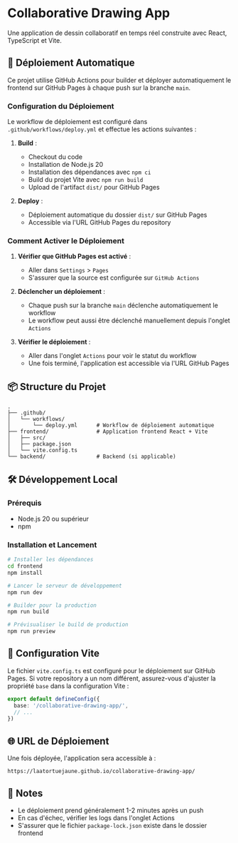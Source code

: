 # Collaborative Drawing App

Une application de dessin collaboratif en temps réel construite avec React, TypeScript et Vite.

## 🚀 Déploiement Automatique

Ce projet utilise GitHub Actions pour builder et déployer automatiquement le frontend sur GitHub Pages à chaque push sur la branche `main`.

### Configuration du Déploiement

Le workflow de déploiement est configuré dans `.github/workflows/deploy.yml` et effectue les actions suivantes :

1. **Build** :
   - Checkout du code
   - Installation de Node.js 20
   - Installation des dépendances avec `npm ci`
   - Build du projet Vite avec `npm run build`
   - Upload de l'artifact `dist/` pour GitHub Pages

2. **Deploy** :
   - Déploiement automatique du dossier `dist/` sur GitHub Pages
   - Accessible via l'URL GitHub Pages du repository

### Comment Activer le Déploiement

1. **Vérifier que GitHub Pages est activé** :
   - Aller dans `Settings` > `Pages`
   - S'assurer que la source est configurée sur `GitHub Actions`

2. **Déclencher un déploiement** :
   - Chaque push sur la branche `main` déclenche automatiquement le workflow
   - Le workflow peut aussi être déclenché manuellement depuis l'onglet `Actions`

3. **Vérifier le déploiement** :
   - Aller dans l'onglet `Actions` pour voir le statut du workflow
   - Une fois terminé, l'application est accessible via l'URL GitHub Pages

## 📦 Structure du Projet

```
.
├── .github/
│   └── workflows/
│       └── deploy.yml      # Workflow de déploiement automatique
├── frontend/               # Application frontend React + Vite
│   ├── src/
│   ├── package.json
│   └── vite.config.ts
└── backend/                # Backend (si applicable)
```

## 🛠️ Développement Local

### Prérequis
- Node.js 20 ou supérieur
- npm

### Installation et Lancement

```bash
# Installer les dépendances
cd frontend
npm install

# Lancer le serveur de développement
npm run dev

# Builder pour la production
npm run build

# Prévisualiser le build de production
npm run preview
```

## 🔧 Configuration Vite

Le fichier `vite.config.ts` est configuré pour le déploiement sur GitHub Pages. Si votre repository a un nom différent, assurez-vous d'ajuster la propriété `base` dans la configuration Vite :

```typescript
export default defineConfig({
  base: '/collaborative-drawing-app/',
  // ...
})
```

## 🌐 URL de Déploiement

Une fois déployée, l'application sera accessible à :
```
https://laatortuejaune.github.io/collaborative-drawing-app/
```

## 📝 Notes

- Le déploiement prend généralement 1-2 minutes après un push
- En cas d'échec, vérifier les logs dans l'onglet Actions
- S'assurer que le fichier `package-lock.json` existe dans le dossier frontend
